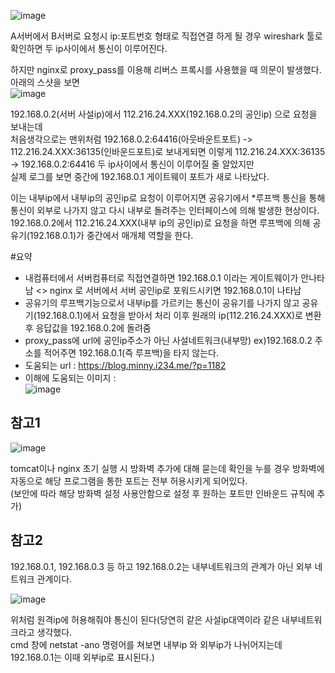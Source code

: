 ![image](https://github.com/2nho/personal-study/assets/97571604/3402fc5b-9808-4b9d-8308-5607d59acccc)  


A서버에서 B서버로 요청시 ip:포트번호 형태로 직접연결 하게 될 경우 wireshark 툴로 확인하면 두 ip사이에서 통신이 이루어진다.

하지만 nginx로 proxy_pass를 이용해 리버스 프록시를 사용했을 때 의문이 발생했다.   
아래의 스샷을 보면  
![image](https://github.com/2nho/personal-study/assets/97571604/a46bbf0e-61ad-4eef-867f-ced291a63c25)  

192.168.0.2(서버 사설ip)에서 112.216.24.XXX(192.168.0.2의 공인ip) 으로 요청을 보내는데   
처음생각으로는 맨위처럼 192.168.0.2:64416(아웃바운트포트) -> 112.216.24.XXX:36135(인바운드포트)로 보내게되면 
이렇게 112.216.24.XXX:36135 -> 192.168.0.2:64416 두 ip사이에서 통신이 이루어질 줄 알았지만  
실제 로그를 보면 중간에 192.168.0.1 게이트웨이 포트가 새로 나타났다.

이는 내부ip에서 내부ip의 공인ip로 요청이 이루어지면 공유기에서 *루프백 통신을 통해 통신이 외부로 나가지 않고 다시 내부로 돌려주는 인터페이스에 의해 발생한 현상이다. 
192.168.0.2에서 112.216.24.XXX(내부 ip의 공인ip)로 요청을 하면 루프백에 의해 공유기(192.168.0.1)가 중간에서 매개체 역할을 한다.



#요약 

- 내컴퓨터에서 서버컴퓨터로 직접연결하면 192.168.0.1 이라는 게이트웨이가 안나타남 <> nginx 로 서버에서 서버 공인ip로 포워드시키면 192.168.0.1이 나타남   
- 공유기의 루프백기능으로서 내부ip를 가르키는 통신이 공유기를 나가지 않고 공유기(192.168.0.1)에서 요청을 받아서 처리 이후 원래의 ip(112.216.24.XXX)로 변환 후 응답값을 192.168.0.2에 돌려줌  
- proxy_pass에 url에 공인ip주소가 아닌 사설네트워크(내부망) ex)192.168.0.2 주소를 적어주면 192.168.0.1(즉 루프백)을 타지 않는다. 
- 도움되는 url : https://blog.minny.i234.me/?p=1182  
- 이해에 도움되는 이미지 :  
![image](https://github.com/2nho/personal-study/assets/97571604/62f87942-ae54-4a13-8233-081c85ecf792)

  
## 참고1

![image](https://github.com/2nho/personal-study/assets/97571604/4d4d4ae4-97ef-4fb9-8250-712793782008)

tomcat이나 nginx 초기 실행 시 방화벽 추가에 대해 묻는데 확인을 누를 경우 방화벽에 자동으로 해당 프로그램을 통한 포트는 전부 허용시키게 되어있다.  
(보안에 따라 해당 방화벽 설정 사용안함으로 설정 후 원하는 포트만 인바운드 규칙에 추가)


## 참고2  
192.168.0.1, 192.168.0.3 등 하고 192.168.0.2는 내부네트워크의 관계가 아닌 외부 네트워크 관계이다.  

![image](https://github.com/2nho/personal-study/assets/97571604/a92a7508-b6e4-4617-8c58-9a4178b4ff6b)

위처럼 원격ip에 허용해줘야 통신이 된다(당연히 같은 사설ip대역이라 같은 내부네트워크라고 생각했다.  
cmd 창에 netstat -ano 명령어를 쳐보면 내부ip 와 외부ip가 나뉘어지는데 192.168.0.1는 이때 외부ip로 표시된다.)


